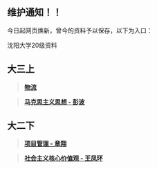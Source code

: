 ## 维护通知！！

今日起网页焕新，曾今的资料予以保存，以下为入口：

沈阳大学20级资料

## 大三上

> [**物流**](code/3-1/Logistics/0914.md)

> [**马克思主义思想 - 彭波**](code/3-1/Marxism/Homework/Homework.md)

## 大二下

> [**项目管理 - 章翔**](code/2-2/ProgramManage/pm_2-2.md)

> [**社会主义核心价值观 - 王凤环**](code/2-2/Social/social_2-2.md)


